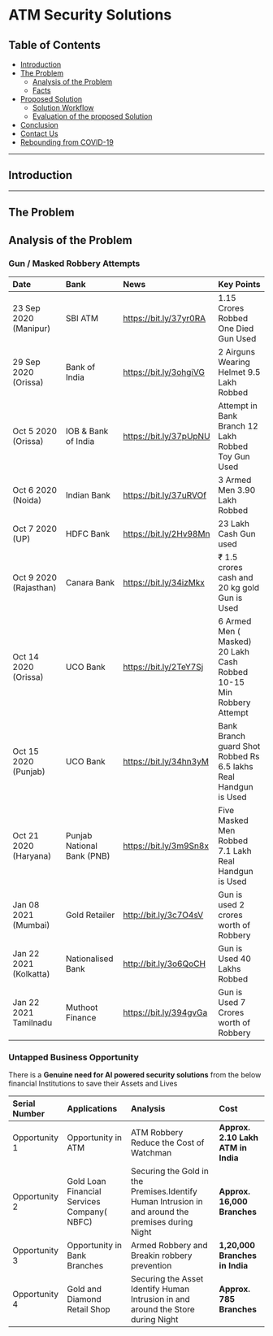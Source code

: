 # ATM Security Solutions

## Table of Contents ##

* [Introduction]()
* [The Problem]()
  * [Analysis of the Problem]()
  * [Facts]()
* [Proposed Solution]()
  * [Solution Workflow]()
  * [Evaluation of the proposed Solution]()
* [Conclusion]()
* [Contact Us]()
* [Rebounding from COVID-19]()

- - - -

## Introduction ##



- - - -

## The Problem ##

## Analysis of the Problem ##

### Gun / Masked  Robbery Attempts ###

| Date | Bank | News | Key Points |
| :-------------- | :-------------- | :-------------- | :-------------- |
| 23 Sep 2020 (Manipur) | SBI ATM | https://bit.ly/37yr0RA | 1.15 Crores Robbed One Died Gun Used |
| 29  Sep 2020 (Orissa) | Bank of India | https://bit.ly/3ohgiVG | 2 Airguns Wearing Helmet 9.5 Lakh Robbed |
| Oct 5 2020 (Orissa) | IOB & Bank of India | https://bit.ly/37pUpNU | Attempt in Bank Branch 12 Lakh Robbed Toy Gun Used |
| Oct 6 2020 (Noida) | Indian Bank | https://bit.ly/37uRVOf | 3 Armed Men 3.90 Lakh Robbed |
| Oct 7 2020 (UP) | HDFC Bank | https://bit.ly/2Hv98Mn | 23 Lakh Cash Gun used |
| Oct 9 2020 (Rajasthan) | Canara Bank | https://bit.ly/34izMkx | ₹ 1.5 crores cash and 20 kg gold Gun is Used |
| Oct 14 2020 (Orissa) | UCO Bank | https://bit.ly/2TeY7Sj | 6 Armed Men ( Masked) 20 Lakh Cash Robbed 10-15 Min Robbery Attempt |
| Oct 15 2020 (Punjab) | UCO Bank | https://bit.ly/34hn3yM | Bank Branch guard Shot Robbed Rs 6.5 lakhs Real Handgun is Used |
| Oct 21 2020 (Haryana) | Punjab National Bank (PNB) | https://bit.ly/3m9Sn8x | Five Masked Men Robbed 7.1 Lakh Real Handgun is Used |
| Jan 08 2021 (Mumbai) | Gold Retailer | http://bit.ly/3c7O4sV | Gun is used 2 crores worth of Robbery |
| Jan 22 2021 (Kolkatta) | Nationalised Bank | http://bit.ly/3o6QoCH | Gun is Used 40 Lakhs Robbed |
| Jan 22 2021 Tamilnadu | Muthoot Finance | https://bit.ly/394gvGa | Gun is Used 7 Crores worth of Robbery |


### Untapped Business Opportunity ###

There is a __Genuine need for AI powered security solutions__ from the below financial Institutions  to save their Assets and Lives 

| Serial Number | Applications | Analysis | Cost |
| :-------------- | :-------------- | :-------------- | :-------------- |
| Opportunity 1  | Opportunity in ATM  | ATM Robbery Reduce the Cost of Watchman | __Approx. 2.10 Lakh ATM in India__ |
| Opportunity 2  | Gold Loan Financial Services Company( NBFC)  | Securing the Gold in the Premises.Identify Human Intrusion in and around the premises during Night | __Approx. 16,000 Branches__ |
| Opportunity 3  | Opportunity in Bank Branches | Armed Robbery and Breakin robbery prevention  | __1,20,000 Branches in India__ |
| Opportunity 4  | Gold and Diamond Retail Shop | Securing the Asset Identify Human Intrusion in and around the Store during Night | __Approx. 785 Branches__ |
